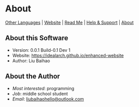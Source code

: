 # About

[Other Languages](../About.Languages.md) | [Website](https://idealarch.github.io/enhanced-website) | [Read Me](../../README.md) | [Help & Support](Help-Support.md) | [About](About.md)

## About this Software

- Version: 0.0.1 Build-0.1 Dev 1
- Website: <https://idealarch.github.io/enhanced-website>
- Author: Liu Baihao

## About the Author

- *Most interested*: programming
- *Job*: middle school student
- *Email*: <liubaihaohello@outlook.com>
